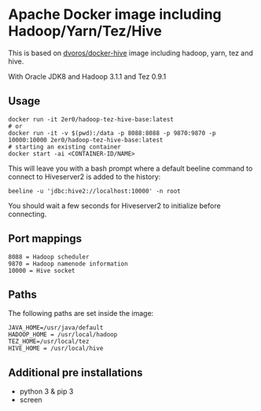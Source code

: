 # Apache Docker image including Hadoop/Yarn/Tez/Hive

This is based on [dvoros/docker-hive](https://github.com/dvoros/docker-hive/tree/3.1.1) image including hadoop, yarn, tez and hive.

With Oracle JDK8 and Hadoop 3.1.1 and Tez 0.9.1

## Usage

```
docker run -it 2er0/hadoop-tez-hive-base:latest
# or
docker run -it -v $(pwd):/data -p 8088:8088 -p 9870:9870 -p 10000:10000 2er0/hadoop-tez-hive-base:latest
# starting an existing container
docker start -ai <CONTAINER-ID/NAME>
```

This will leave you with a bash prompt where a default beeline command to connect to
Hiveserver2 is added to the history:

```
beeline -u 'jdbc:hive2://localhost:10000' -n root
```

You should wait a few seconds for Hiveserver2 to initialize before connecting.

## Port mappings

```
8088 = Hadoop scheduler
9870 = Hadoop namenode information
10000 = Hive socket
```

## Paths

The following paths are set inside the image:

```
JAVA_HOME=/usr/java/default
HADOOP_HOME = /usr/local/hadoop
TEZ_HOME=/usr/local/tez
HIVE_HOME = /usr/local/hive
```

## Additional pre installations

- python 3 & pip 3
- screen